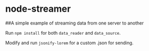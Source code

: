 # node-streamer

##A simple example of streaming data from one server to another

Run `npm install` for both `data_reader` and `data_source`.

Modify and run `jsonify-lorem` for a custom .json for sending.